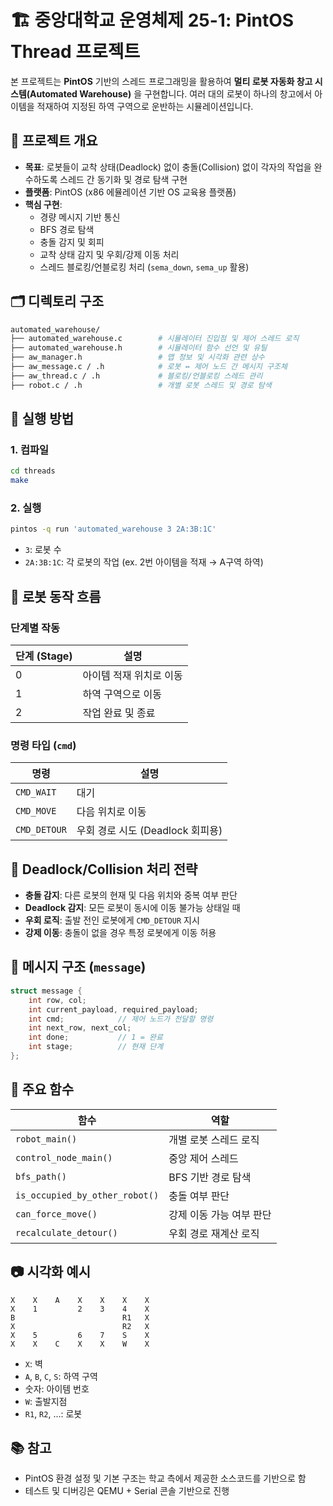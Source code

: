 # 🏗️ 중앙대학교 운영체제 25-1: PintOS Thread 프로젝트

본 프로젝트는 **PintOS** 기반의 스레드 프로그래밍을 활용하여 **멀티 로봇 자동화 창고 시스템(Automated Warehouse)** 을 구현합니다. 여러 대의 로봇이 하나의 창고에서 아이템을 적재하여 지정된 하역 구역으로 운반하는 시뮬레이션입니다. 

## 🧩 프로젝트 개요

- **목표**: 로봇들이 교착 상태(Deadlock) 없이 충돌(Collision) 없이 각자의 작업을 완수하도록 스레드 간 동기화 및 경로 탐색 구현
- **플랫폼**: PintOS (x86 에뮬레이션 기반 OS 교육용 플랫폼)
- **핵심 구현**:
  - 경량 메시지 기반 통신
  - BFS 경로 탐색
  - 충돌 감지 및 회피
  - 교착 상태 감지 및 우회/강제 이동 처리
  - 스레드 블로킹/언블로킹 처리 (`sema_down`, `sema_up` 활용)

## 🗂️ 디렉토리 구조

```bash
automated_warehouse/
├── automated_warehouse.c        # 시뮬레이터 진입점 및 제어 스레드 로직
├── automated_warehouse.h        # 시뮬레이터 함수 선언 및 유틸
├── aw_manager.h                 # 맵 정보 및 시각화 관련 상수
├── aw_message.c / .h            # 로봇 ↔ 제어 노드 간 메시지 구조체
├── aw_thread.c / .h             # 블로킹/언블로킹 스레드 관리
├── robot.c / .h                 # 개별 로봇 스레드 및 경로 탐색
````

## 🚀 실행 방법

### 1. 컴파일

```bash
cd threads
make
```

### 2. 실행

```bash
pintos -q run 'automated_warehouse 3 2A:3B:1C'
```

* `3`: 로봇 수
* `2A:3B:1C`: 각 로봇의 작업 (ex. 2번 아이템을 적재 → A구역 하역)

## 🤖 로봇 동작 흐름

### 단계별 작동

| 단계 (Stage) | 설명            |
| ---------- | ------------- |
| 0          | 아이템 적재 위치로 이동 |
| 1          | 하역 구역으로 이동    |
| 2          | 작업 완료 및 종료    |

### 명령 타입 (`cmd`)

| 명령           | 설명                      |
| ------------ | ----------------------- |
| `CMD_WAIT`   | 대기                      |
| `CMD_MOVE`   | 다음 위치로 이동               |
| `CMD_DETOUR` | 우회 경로 시도 (Deadlock 회피용) |

## 🧠 Deadlock/Collision 처리 전략

* **충돌 감지**: 다른 로봇의 현재 및 다음 위치와 중복 여부 판단
* **Deadlock 감지**: 모든 로봇이 동시에 이동 불가능 상태일 때
* **우회 로직**: 출발 전인 로봇에게 `CMD_DETOUR` 지시
* **강제 이동**: 충돌이 없을 경우 특정 로봇에게 이동 허용

## 🔄 메시지 구조 (`message`)

```c
struct message {
    int row, col;
    int current_payload, required_payload;
    int cmd;            // 제어 노드가 전달할 명령
    int next_row, next_col;
    int done;           // 1 = 완료
    int stage;          // 현재 단계
};
```

## 📌 주요 함수

| 함수                             | 역할             |
| ------------------------------ | -------------- |
| `robot_main()`                 | 개별 로봇 스레드 로직   |
| `control_node_main()`          | 중앙 제어 스레드      |
| `bfs_path()`                   | BFS 기반 경로 탐색   |
| `is_occupied_by_other_robot()` | 충돌 여부 판단       |
| `can_force_move()`             | 강제 이동 가능 여부 판단 |
| `recalculate_detour()`         | 우회 경로 재계산 로직   |

## 📷 시각화 예시

```plaintext
X    X    A    X    X    X    X
X    1         2    3    4    X
B                        R1   X
X                        R2   X
X    5         6    7    S    X
X    X    C    X    X    W    X
```

* `X`: 벽
* `A`, `B`, `C`, `S`: 하역 구역
* 숫자: 아이템 번호
* `W`: 출발지점
* `R1`, `R2`, ...: 로봇

## 📚 참고

* PintOS 환경 설정 및 기본 구조는 학교 측에서 제공한 소스코드를 기반으로 함
* 테스트 및 디버깅은 QEMU + Serial 콘솔 기반으로 진행
